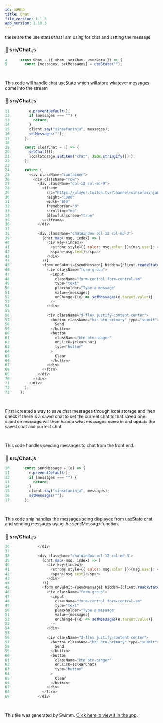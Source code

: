 ```yaml
---
id: x99hb
title: Chat
file_version: 1.1.3
app_version: 1.10.3
---
```


these are the use states that I am using for chat and setting the message
<!-- NOTE-swimm-snippet: the lines below link your snippet to Swimm -->
### 📄 src/Chat.js
```javascript
4      const Chat = ({ chat, setChat, userData }) => {
5        const [messages, setMessages] = useState("");
```

<br/>

This code will handle chat useState which will store whatever messages come into the stream
<!-- NOTE-swimm-snippet: the lines below link your snippet to Swimm -->
### 📄 src/Chat.js
```javascript
11         e.preventDefault();
12         if (messages === "") {
13           return;
14         }
15         client.say("sinsofaninja", messages);
16         setMessages("");
17       };
18     
19       const clearChat = () => {
20         setChat([]);
21         localStorage.setItem("chat", JSON.stringify([]));
22       };
23     
24       return (
25         <div className="container">
26           <div className="row">
27             <div className="col-12 col-md-9">
28               <iframe
29                 src="https://player.twitch.tv/?channel=sinsofaninja&parent=ninjashideout-twitch-bot.onrender.com&autoplay=true&muted=true"
30                 height="1000"
31                 width="850"
32                 frameborder="0"
33                 scrolling="no"
34                 allowfullscreen="true"
35               ></iframe>
36             </div>
37     
38             <div className="chatWindow col-12 col-md-3">
39               {chat.map((msg, index) => (
40                 <div key={index}>
41                   <strong style={{ color: msg.color }}>{msg.user}: </strong>
42                   <span>{msg.text}</span>
43                 </div>
44               ))}
45               <form onSubmit={sendMessage} hidden={client.readyState() !== "OPEN"}>
46                 <div className="form-group">
47                   <input
48                     className="form-control form-control-sm"
49                     type="text"
50                     placeholder="Type a message"
51                     value={messages}
52                     onChange={(e) => setMessages(e.target.value)}
53                   />
54                 </div>
55     
56                 <div className="d-flex justify-content-center">
57                   <button className="btn btn-primary" type="submit">
58                     Send
59                   </button>
60                   <button
61                     className="btn btn-danger"
62                     onClick={clearChat}
63                     type="button"
64                   >
65                     Clear
66                   </button>
67                 </div>
68               </form>
69             </div>
70           </div>
71         </div>
72       );
73     };
```

<br/>

First I created a way to save chat messages through local storage and then check if there is a saved chat to set the current chat to that saved one. client on message will then handle what messages come in and update the saved chat and current chat.

<br/>

This code handles sending messages to chat from the front end.
<!-- NOTE-swimm-snippet: the lines below link your snippet to Swimm -->
### 📄 src/Chat.js
```javascript
10       const sendMessage = (e) => {
11         e.preventDefault();
12         if (messages === "") {
13           return;
14         }
15         client.say("sinsofaninja", messages);
16         setMessages("");
17       };
```

<br/>

This code snip handles the messages being displayed from useState chat and sending messages using the sendMessage function.
<!-- NOTE-swimm-snippet: the lines below link your snippet to Swimm -->
### 📄 src/Chat.js
```javascript
36             </div>
37     
38             <div className="chatWindow col-12 col-md-3">
39               {chat.map((msg, index) => (
40                 <div key={index}>
41                   <strong style={{ color: msg.color }}>{msg.user}: </strong>
42                   <span>{msg.text}</span>
43                 </div>
44               ))}
45               <form onSubmit={sendMessage} hidden={client.readyState() !== "OPEN"}>
46                 <div className="form-group">
47                   <input
48                     className="form-control form-control-sm"
49                     type="text"
50                     placeholder="Type a message"
51                     value={messages}
52                     onChange={(e) => setMessages(e.target.value)}
53                   />
54                 </div>
55     
56                 <div className="d-flex justify-content-center">
57                   <button className="btn btn-primary" type="submit">
58                     Send
59                   </button>
60                   <button
61                     className="btn btn-danger"
62                     onClick={clearChat}
63                     type="button"
64                   >
65                     Clear
66                   </button>
67                 </div>
68               </form>
69             </div>
```

<br/>

This file was generated by Swimm. [Click here to view it in the app](https://app.swimm.io/repos/Z2l0aHViJTNBJTNBdHdpdGNoLWJvdC1yZWFjdCUzQSUzQW1zYXdsYW5p/docs/x99hb).
